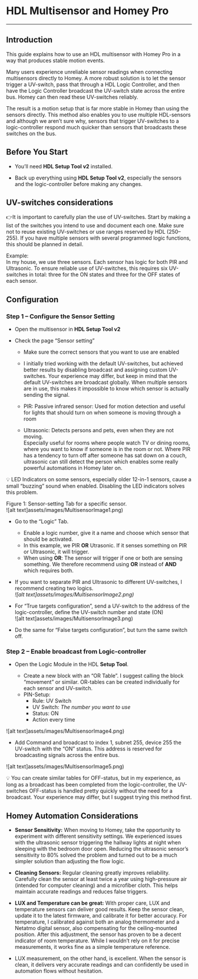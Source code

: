 # HDL Multisensor and Homey Pro

---

## Introduction

This guide explains how to use an HDL multisensor with Homey Pro in a way that produces stable motion events.

Many users experience unreliable sensor readings when connecting multisensors directly to Homey. A more robust solution is to let the sensor trigger a UV-switch, pass that through a HDL Logic Controller, and then have the Logic Controller broadcast the UV-switch state across the entire bus. Homey can then read these UV-switches reliably.

The result is a motion setup that is far more stable in Homey than using the sensors directly. This method also enables you to use multiple HDL-sensors and although we aren’t sure why, sensors that trigger UV-switches to a logic-controller respond much quicker than sensors that broadcasts these switches on the bus. 

## Before You Start

* You’ll need **HDL Setup Tool v2** installed.

* Back up everything using **HDL Setup Tool v2**, especially the sensors and the logic-controller before making any changes. 

## UV-switches considerations

👉It is important to carefully plan the use of UV-switches. Start by making a list of the switches you intend to use and document each one. Make sure not to reuse existing UV-switches or use ranges reserved by HDL (250–255). If you have multiple sensors with several programmed logic functions, this should be planned in detail.

Example:  
In my house, we use three sensors. Each sensor has logic for both PIR and Ultrasonic. To ensure reliable use of UV-switches, this requires six UV-switches in total: three for the ON states and three for the OFF states of each sensor.

## 

## Configuration

### Step 1 – Configure the Sensor Setting 

* Open the multisensor in **HDL Setup Tool v2**

* Check the page “Sensor setting”  
  * Make sure the correct sensors that you want to use are enabled

  * I initially tried working with the default UV-switches, but achieved better results by disabling broadcast and assigning custom UV-switches. Your experience may differ, but keep in mind that the default UV-switches are broadcast globally. When multiple sensors are in use, this makes it impossible to know which sensor is actually sending the signal.

  * PIR: Passive infrared sensor: Used for motion detection and useful for lights that should turn on when someone is moving through a room

  * Ultrasonic: Detects persons and pets, even when they are not moving.   
    Especially useful for rooms where people watch TV or dining rooms, where you want to know if someone is in the room or not. Where PIR has a tendency to turn off after someone has sat down on a couch, ultrasonic can still detect the person which enables some really powerful automations in Homey later on. 

💡 LED Indicators on some sensors, especially older 12-in-1 sensors, cause a small “buzzing” sound when enabled. Disabling the LED indicators solves this problem.

Figure 1: Sensor-setting Tab for a specific sensor.   
![alt text]assets/images/MultisensorImage1.png)

* Go to the “Logic” Tab.   
  * Enable a logic number, give it a name and choose which sensor that should be activated.   
  * In this example, we PIR **OR** Utrasonic. If it senses something on PIR or Ultrasonic, it will trigger.   
  * When using **OR**: The sensor will trigger if one or both are sensing something. We therefore recommend using **OR** instead of **AND** which requires both. 

* If you want to separate PIR and Ultrasonic to different UV-switches, I recommend creating two logics.  
   *![alt text]assets/images/MultisensorImage2.png)*

* For “True targets configuration”, send a UV-switch to the address of the logic-controller, define the UV-switch number and state (ON)  
![alt text]assets/images/MultisensorImage3.png)
* Do the same for “False targets configuration”, but turn the same switch off. 

### Step 2 – Enable broadcast from Logic-controller

* Open the Logic Module in the HDL **Setup Tool**.

  * Create a new block with an “OR Table”. I suggest calling the block “movement” or similar. OR-tables can be created individually for each sensor and UV-switch.  
  * PIN-Setup:   
    * Rule: UV Switch  
    * UV Switch: *The number you want to use*  
    * Status: ON  
    * Action every time

![alt text]assets/images/MultisensorImage4.png)

* Add Command and broadcast to index 1, subnet 255, device 255 the UV-switch with the “ON” status. This address is reserved for broadcasting signals across the entire bus. 

![alt text]assets/images/MultisensorImage5.png)

💡 You can create similar tables for OFF-status, but in my experience, as long as a broadcast has been completed from the logic-controller, the UV-switches OFF-status is handled pretty quickly without the need for a broadcast. Your experience may differ, but I suggest trying this method first. 

## Homey Automation Considerations

* **Sensor Sensitivity:** When moving to Homey, take the opportunity to experiment with different sensitivity settings. We experienced issues with the ultrasonic sensor triggering the hallway lights at night when sleeping with the bedroom door open. Reducing the ultrasonic sensor’s sensitivity to 80% solved the problem and turned out to be a much simpler solution than adjusting the flow logic.

* **Cleaning Sensors:** Regular cleaning greatly improves reliability. Carefully clean the sensor at least twice a year using high-pressure air (intended for computer cleaning) and a microfiber cloth. This helps maintain accurate readings and reduces false triggers.

* **LUX and Temperature can be great:** With proper care, LUX and temperature sensors can deliver good results. Keep the sensor clean, update it to the latest firmware, and calibrate it for better accuracy. For temperature, I calibrated against both an analog thermometer and a Netatmo digital sensor, also compensating for the ceiling-mounted position. After this adjustment, the sensor has proven to be a decent indicator of room temperature. While I wouldn’t rely on it for precise measurements, it works fine as a simple temperature reference.  
* LUX measurement, on the other hand, is excellent. When the sensor is clean, it delivers very accurate readings and can confidently be used in automation flows without hesitation.
